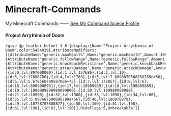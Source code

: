 # Minecraft-Commands
My Minecraft Commands
─── [See My Command Sciece Profile](https://minecraftcommand.science/profile/legamer)

#### Project Arrythimia of Doom

    /give @p leather_helmet 1 0 {display:{Name:"Project Arrythimia of Doom",color:5454039},AttributeModifiers:    [{AttributeName:"generic.maxHealth",Name:"generic.maxHealth",Amount:100,Operation:2,UUIDMost:49474,UUIDLeast:511776},{AttributeName:"generic.followRange",Name:"generic.followRange",Amount:32,Operation:0,UUIDMost:3782,UUIDLeast:365462},{AttributeName:"generic.knockbackResistance",Name:"generic.knockbackResistance",Amount:76768,Operation:2,UUIDMost:27119,UUIDLeast:13977},{AttributeName:"generic.attackDamage",Name:"generic.attackDamage",Amount:1e+150,Operation:0,UUIDMost:53647,UUIDLeast:309225}],ench:[{id:0,lvl:897000000},{id:1,lvl:157686},{id:2,lvl:10},{id:3,lvl:17886786},{id:4,lvl:1789},{id:5,lvl:7.8098070568750785e+56},{id:6,lvl:5.67856879058706e+75},{id:7,lvl:178857},{id:8,lvl:6},{id:16,lvl:8989988961},{id:17,lvl:18989989},{id:18,lvl:198899889},{id:19,lvl:1898989898989899800},{id:20,lvl:189988989988},{id:21,lvl:10990},{id:32,lvl:1900},{id:33,lvl:1090},{id:34,lvl:66},{id:35,lvl:6.097687690808799e+56},{id:48,lvl:186878878},{id:49,lvl:18778787888877},{id:50,lvl:109},{id:51,lvl:190},{id:61,lvl:190},{id:62,lvl:190}],HideFlags:5,Unbreakable:1}





